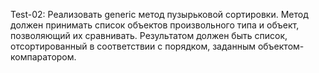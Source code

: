 Test-02:
	Реализовать generic метод пузырьковой сортировки.
	Метод должен принимать список объектов произвольного типа и объект, позволяющий их сравнивать.
	Результатом должен быть список, отсортированный в соответствии с порядком, заданным объектом-компаратором.